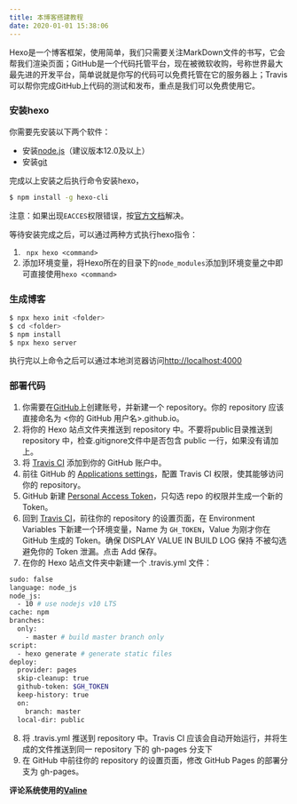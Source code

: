 ```yaml
---
title: 本博客搭建教程
date: 2020-01-01 15:38:06
---
```

Hexo是一个博客框架，使用简单，我们只需要关注MarkDown文件的书写，它会帮我们渲染页面；GitHub是一个代码托管平台，现在被微软收购，号称世界最大最先进的开发平台，简单说就是你写的代码可以免费托管在它的服务器上；Travis可以帮你完成GitHub上代码的测试和发布，重点是我们可以免费使用它。

### 安装hexo

你需要先安装以下两个软件：
* 安装[node.js](https://nodejs.org/zh-cn/)（建议版本12.0及以上）
* 安装[git](https://git-scm.com/)

完成以上安装之后执行命令安装hexo，
``` bash
$ npm install -g hexo-cli
```
注意：如果出现```EACCES```权限错误，按[官方文档](https://docs.npmjs.com/resolving-eacces-permissions-errors-when-installing-packages-globally)解决。

等待安装完成之后，可以通过两种方式执行hexo指令：
1. ``` npx hexo <command>```
2. 添加环境变量，将Hexo所在的目录下的```node_modules```添加到环境变量之中即可直接使用```hexo <command>```

### 生成博客
``` bash
$ npx hexo init <folder>
$ cd <folder>
$ npm install
$ npx hexo server
```
执行完以上命令之后可以通过本地浏览器访问[http://localhost:4000]()

### 部署代码
1. 你需要在[GitHub](https://github.com/)上创建账号，并新建一个 repository。你的 repository 应该直接命名为 <你的 GitHub 用户名>.github.io。
2. 将你的 Hexo 站点文件夹推送到 repository 中。不要将public目录推送到repository 中，检查.gitignore文件中是否包含 public 一行，如果没有请加上。
3. 将 [Travis CI](https://github.com/marketplace/travis-ci) 添加到你的 GitHub 账户中。
4. 前往 GitHub 的 [Applications settings](https://github.com/settings/installations)，配置 Travis CI 权限，使其能够访问你的 repository。
5. GitHub 新建 [Personal Access Token](https://github.com/settings/tokens)，只勾选 repo 的权限并生成一个新的 Token。
6. 回到 [Travis CI](https://github.com/marketplace/travis-ci)，前往你的 repository 的设置页面，在 Environment Variables 下新建一个环境变量，Name 为 ```GH_TOKEN```，Value 为刚才你在 GitHub 生成的 Token。确保 DISPLAY VALUE IN BUILD LOG 保持 不被勾选 避免你的 Token 泄漏。点击 Add 保存。
7. 在你的 Hexo 站点文件夹中新建一个 .travis.yml 文件：
``` bash
sudo: false
language: node_js
node_js:
  - 10 # use nodejs v10 LTS
cache: npm
branches:
  only:
    - master # build master branch only
script:
  - hexo generate # generate static files
deploy:
  provider: pages
  skip-cleanup: true
  github-token: $GH_TOKEN
  keep-history: true
  on:
    branch: master
  local-dir: public
```
8. 将 .travis.yml 推送到 repository 中。Travis CI 应该会自动开始运行，并将生成的文件推送到同一 repository 下的 gh-pages 分支下
9. 在 GitHub 中前往你的 repository 的设置页面，修改 GitHub Pages 的部署分支为 gh-pages。

**评论系统使用的[Valine](https://valine.js.org/)**




